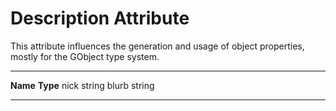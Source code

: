 

Description Attribute
=====================

This attribute influences the generation and usage of object properties, mostly for the GObject type system.

  ---------- ----------
  **Name**   **Type**
  nick       string
  blurb      string
  ---------- ----------

